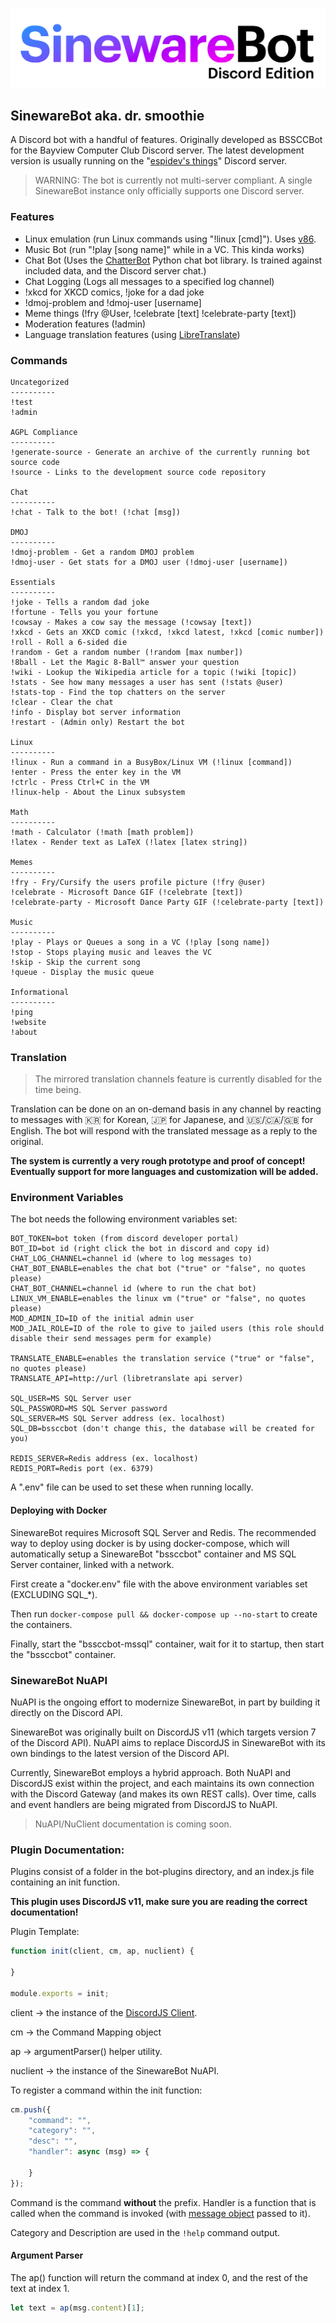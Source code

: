 ![SinewareBot Discord Edition Logo](logo.png)
## SinewareBot aka. dr. smoothie

A Discord bot with a handful of features. Originally developed as BSSCCBot 
for the Bayview Computer Club Discord server. The latest development 
version is usually running on the "[espidev's things](https://discord.gg/f2SZxU83Zr)" Discord server.

> WARNING: The bot is currently not multi-server compliant. A single SinewareBot instance only officially supports 
> one Discord server.

### Features

* Linux emulation (run Linux commands using "!linux [cmd]"). Uses [v86](https://github.com/copy/v86).
* Music Bot (run "!play [song name]" while in a VC. This kinda works)
* Chat Bot (Uses the [ChatterBot](https://chatterbot.readthedocs.io/en/stable/) Python chat bot library. Is trained against included data, and the Discord server chat.)
* Chat Logging (Logs all messages to a specified log channel)
* !xkcd for XKCD comics, !joke for a dad joke
* !dmoj-problem and !dmoj-user [username]
* Meme things (!fry @User, !celebrate [text] !celebrate-party [text])
* Moderation features (!admin)
* Language translation features (using [LibreTranslate](https://github.com/LibreTranslate/LibreTranslate))

### Commands
```
Uncategorized
----------
!test
!admin

AGPL Compliance
----------
!generate-source - Generate an archive of the currently running bot source code
!source - Links to the development source code repository

Chat
----------
!chat - Talk to the bot! (!chat [msg])

DMOJ
----------
!dmoj-problem - Get a random DMOJ problem
!dmoj-user - Get stats for a DMOJ user (!dmoj-user [username])

Essentials
----------
!joke - Tells a random dad joke
!fortune - Tells you your fortune
!cowsay - Makes a cow say the message (!cowsay [text])
!xkcd - Gets an XKCD comic (!xkcd, !xkcd latest, !xkcd [comic number])
!roll - Roll a 6-sided die
!random - Get a random number (!random [max number])
!8ball - Let the Magic 8-Ball™️ answer your question
!wiki - Lookup the Wikipedia article for a topic (!wiki [topic])
!stats - See how many messages a user has sent (!stats @user)
!stats-top - Find the top chatters on the server
!clear - Clear the chat
!info - Display bot server information
!restart - (Admin only) Restart the bot

Linux
----------
!linux - Run a command in a BusyBox/Linux VM (!linux [command])
!enter - Press the enter key in the VM
!ctrlc - Press Ctrl+C in the VM
!linux-help - About the Linux subsystem

Math
----------
!math - Calculator (!math [math problem])
!latex - Render text as LaTeX (!latex [latex string])

Memes
----------
!fry - Fry/Cursify the users profile picture (!fry @user)
!celebrate - Microsoft Dance GIF (!celebrate [text])
!celebrate-party - Microsoft Dance Party GIF (!celebrate-party [text])

Music
----------
!play - Plays or Queues a song in a VC (!play [song name])
!stop - Stops playing music and leaves the VC
!skip - Skip the current song
!queue - Display the music queue

Informational
----------
!ping
!website
!about
```

### Translation
<!--The Translation service in SinewareBot allows you to create multiple channels which mirror each other, but with 
messages translated between the channels. For example:

![Channel list of #general, #general-ko, and #general-ja](docs/translation/example-channel-list.png)

When a message in English is typed into #general, it is automatically translated to Korean and Japanese:

`#general`

![English Message](docs/translation/example-original-msg.png)

`#general-ko`

![Translated Korean Message](docs/translation/example-translated-msg.png)

The bot uses Webhooks to create messages in the channel with the user's name and avatar. Translation is handled by 
LibreTranslate, which is a open source machine learning translation service you can self-host. Configuration is done 
through environment variables.

![Webhook list](docs/translation/example-webhooks.png)-->

> The mirrored translation channels feature is currently disabled for the time being.

Translation can be done on an on-demand basis in any channel by reacting to messages with 🇰🇷 for Korean, 🇯🇵 for Japanese, and 
 🇺🇸/🇨🇦/🇬🇧 for English. The bot will respond with the translated message as a reply to the original.

**The system is currently a very rough prototype and proof of concept! Eventually support for more languages and customization will be added.**

### Environment Variables
The bot needs the following environment variables set:
```dotenv
BOT_TOKEN=bot token (from discord developer portal)
BOT_ID=bot id (right click the bot in discord and copy id)
CHAT_LOG_CHANNEL=channel id (where to log messages to)
CHAT_BOT_ENABLE=enables the chat bot ("true" or "false", no quotes please)
CHAT_BOT_CHANNEL=channel id (where to run the chat bot)
LINUX_VM_ENABLE=enables the linux vm ("true" or "false", no quotes please)
MOD_ADMIN_ID=ID of the initial admin user
MOD_JAIL_ROLE=ID of the role to give to jailed users (this role should disable their send messages perm for example)

TRANSLATE_ENABLE=enables the translation service ("true" or "false", no quotes please)
TRANSLATE_API=http://url (libretranslate api server)

SQL_USER=MS SQL Server user
SQL_PASSWORD=MS SQL Server password
SQL_SERVER=MS SQL Server address (ex. localhost)
SQL_DB=bssccbot (don't change this, the database will be created for you)

REDIS_SERVER=Redis address (ex. localhost)
REDIS_PORT=Redis port (ex. 6379)
```
A ".env" file can be used to set these when running locally.

#### Deploying with Docker
SinewareBot requires Microsoft SQL Server and Redis. The recommended way to deploy using docker is by using docker-compose, which 
will automatically setup a SinewareBot "bssccbot" container and MS SQL Server container, linked with a network.

First create a "docker.env" file with the above environment variables set (EXCLUDING SQL_*).

Then run `docker-compose pull && docker-compose up --no-start` to create the containers.

Finally, start the "bssccbot-mssql" container, wait for it to startup, then start the "bssccbot" container.

### SinewareBot NuAPI
NuAPI is the ongoing effort to modernize SinewareBot, in part by building it directly on the Discord API.

SinewareBot was originally built on DiscordJS v11 (which targets version 7 of the Discord API). NuAPI aims to replace 
DiscordJS in SinewareBot with its own bindings to the latest version of the Discord API.

Currently, SinewareBot employs a hybrid approach. Both NuAPI and DiscordJS exist within the project, and each maintains its 
own connection with the Discord Gateway (and makes its own REST calls). Over time, calls and event handlers are being 
migrated from DiscordJS to NuAPI.

> NuAPI/NuClient documentation is coming soon.

### Plugin Documentation:

Plugins consist of a folder in the bot-plugins directory, and an index.js file containing an init function.

**This plugin uses DiscordJS v11, make sure you are reading the correct documentation!**

Plugin Template:
```javascript
function init(client, cm, ap, nuclient) {

}

module.exports = init;

```
client -> the instance of the [DiscordJS Client](https://discord.js.org/#/docs/main/v11/class/Client).

cm -> the Command Mapping object

ap -> argumentParser() helper utility.

nuclient -> the instance of the SinewareBot NuAPI.

To register a command within the init function:
```javascript
cm.push({
    "command": "",
    "category": "",
    "desc": "",
    "handler": async (msg) => {

    }
});
```
Command is the command **without** the prefix. Handler is a function that is 
called when the command is invoked (with [message object](https://discord.js.org/#/docs/main/stable/class/Message) passed to it).

Category and Description are used in the `!help` command output.

#### Argument Parser
The ap() function will return the command at index 0, and the rest of the text at index 1.
```javascript
let text = ap(msg.content)[1];
```
